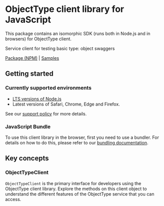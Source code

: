 # ObjectType client library for JavaScript

This package contains an isomorphic SDK (runs both in Node.js and in browsers) for ObjectType client.

Service client for testing basic type: object swaggers

[Package (NPM)](https://www.npmjs.com/package/@msinternal/object-type) |
[Samples](https://github.com/Azure-Samples/azure-samples-js-management)

## Getting started

### Currently supported environments

- [LTS versions of Node.js](https://github.com/nodejs/release#release-schedule)
- Latest versions of Safari, Chrome, Edge and Firefox.

See our [support policy](https://github.com/Azure/azure-sdk-for-js/blob/main/SUPPORT.md) for more details.





### JavaScript Bundle
To use this client library in the browser, first you need to use a bundler. For details on how to do this, please refer to our [bundling documentation](https://aka.ms/AzureSDKBundling).

## Key concepts

### ObjectTypeClient

`ObjectTypeClient` is the primary interface for developers using the ObjectType client library. Explore the methods on this client object to understand the different features of the ObjectType service that you can access.

